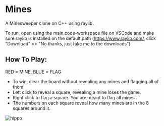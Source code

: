 # Mines
A Minesweeper clone on C++ using raylib.

To run, open using the main.code-workspace file on VSCode and make sure raylib is installed on the default path (https://www.raylib.com/, click "Download" >> "No thanks, just take me to the downloads")


## __How To Play:__

RED = MINE, 
BLUE = FLAG

- To win, clear the board without revealing any mines and flagging all of them
- Left click to reveal a square, revealing a mine loses the game.
- Right click to flag a square. You are meant to flag all mines.
- The numbers on each square reveal how many mines are in the 8 squares around it.

![hippo]([https://cdn.discordapp.com/attachments/570583753966223363/1267881542370197598/2024-07-3022-07-41-ezgif.com-video-to-gif-converter.gif?ex=66aa6633&is=66a914b3&hm=5e78129b9ebde75646c43452e2fa98b0d47a22c904417ba5b5edd5d61538ffd2&](https://cdn.discordapp.com/attachments/570583753966223363/1267881542370197598/2024-07-3022-07-41-ezgif.com-video-to-gif-converter.gif?ex=66b8e6b3&is=66b79533&hm=a688320bda8436df553919eac05d1cea1cf5d803c4d46018114ee64259493fb0&))


